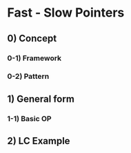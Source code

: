 # Fast - Slow Pointers

## 0) Concept  

### 0-1) Framework

### 0-2) Pattern

## 1) General form

### 1-1) Basic OP

## 2) LC Example
